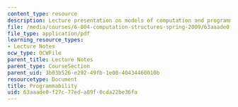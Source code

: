 ```yaml
---
content_type: resource
description: Lecture presentation on models of computation and programmable architectures.
file: /media/courses/6-004-computation-structures-spring-2009/63aaade0f27c77eda89f0cda22be36fa_MIT6_004s09_lec12.pdf
file_type: application/pdf
learning_resource_types:
- Lecture Notes
ocw_type: OCWFile
parent_title: Lecture Notes
parent_type: CourseSection
parent_uid: 3b03b526-e292-49fb-1e00-40434460010b
resourcetype: Document
title: Programmability
uid: 63aaade0-f27c-77ed-a89f-0cda22be36fa
---
```

